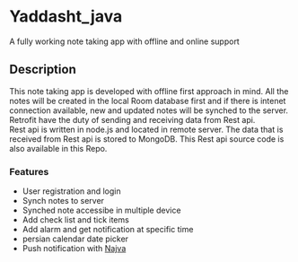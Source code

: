 # Yaddasht_java
 A fully working note taking app with offline and online support

## Description 
This note taking app is developed with offline first approach in mind. All the notes will be created in the local Room database first and if there is intenet connection available, new and updated notes will be synched to the server.  
Retrofit have the duty of sending and receiving data from Rest api.  
Rest api is written in node.js and located in remote server. The data that is received from Rest api is stored to MongoDB. This Rest api source code is also available in this Repo.

### Features
- User registration and login
- Synch notes to server
- Synched note accessibe in multiple device
- Add check list and tick items
- Add alarm and get notification at specific time
- persian calendar date picker
- Push notification with [Najva](https://www.najva.com "Najva")